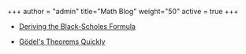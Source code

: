 +++
author = "admin"
title="Math Blog"
weight="50"
active = true
+++


* [Deriving the Black-Scholes Formula](/pdf/BlackScholes.pdf)

* [Gödel's Theorems Quickly](/pdf/blog/G_del_s_Theorems_Quickly.pdf)



<!---
* [Graph Neural Network as a Branching Heuristic in Solving Quantified Boolean Formulas](/pdf/Undergrad_Thesis.pdf)




Events:

* [Research in Industrial Projects for Students, Singapore](https://www.ipam.ucla.edu/programs/student-research-programs/research-in-industrial-projects-for-students-rips-2019-singapore/)

* [2020 Joint Math Meetings, Denver](/pdf/JMM2020.pdf)

* [2021 CRM-PIMS Summer School in Probability (CRM, Montreal)](https://www.msri.org/summer_schools/957)
--->




<!---
[![Undergrad_Thesis](/img/pdf.gif)](/pdf/Undergrad_Thesis.pdf)
[![black-scholes](/img/pdf.gif)](/pdf/BSPaper.pdf)
--->

<!---
* For my [<u>undergraduate senior thesis</u>](/pdf/Undergrad_Thesis.pdf), I pursued a continuation of [Learning Heuristics for Automated Reasoning through Deep Reinforcement Learning](https://arxiv.org/abs/1807.08058). I explored using a Graph Neural Network as a branching heuristic in [Conflict Driven Clause Learning](https://en.wikipedia.org/wiki/Conflict-driven_clause_learning) for [SAT solving](https://en.wikipedia.org/wiki/Boolean_satisfiability_problem).

* As an intern in [securities valuation](https://www.stout.com/en/services/complex-securities-and-financial-instruments), I wrote about the [<u>derivation of the Black-Scholes Formula</u>](/pdf/BSPaper.pdf).

* I love betting on football and basketball games, and I like to see how probability appears in sports betting, so I wrote [Betting and Basic Probability](/pdf/Betting.pdf) and [Moneylines and Implied Win Probability](/pdf/Moneylines.pdf).
[![betting](/img/pdf.gif)](/pdf/Betting.pdf) [![moneylines](/img/pdf.gif)](/pdf/Moneylines.pdf)

* As part of [Research in Industrial Projects for Students, Singapore](https://www.ipam.ucla.edu/programs/student-research-programs/research-in-industrial-projects-for-students-rips-2019-singapore/), my group gave a [beamer presentation](/pdf/CoqBeamerTalk.pdf) to the NUS math community, wrote a [report](pdf/RIPS_Report.pdf) summarizing what we did, and presented a [poster](/pdf/JMM2020.pdf) at JMM 2020 in Denver.
[![presentation](/img/pdf.gif)](/pdf/CoqBeamerTalk.pdf) [![report](/img/pdf.gif)](/pdf/RIPS_Report.pdf) [![poster](/img/pdf.gif)](/pdf/JMM2020.pdf)
    
* As part of the [Berkeley Mathematics Directed Reading Program](https://math.berkeley.edu/wp/drp/), I read Evans’ [An Introduction to Stochastic Differential Equations](/pdf/EvansSDE.pdf) and gave a [presentation](/pdf/SDEbeamer.pdf) on SDEs to the Berkeley math community.
[![presentation](/img/pdf.gif)](/pdf/SDEbeamer.pdf)

* The [2 Envelopes Problem](/pdf/2envelopes.pdf) is really cool.
[![2envelopes](/img/pdf.gif)](/pdf/2envelopes.pdf)

* [Courses taken](/courses/)
--->


